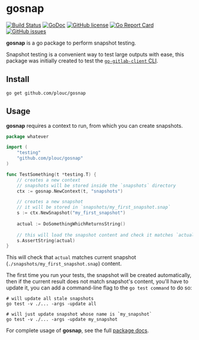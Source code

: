 # gosnap

[![Build Status](https://travis-ci.org/plouc/gosnap.png?branch=master)](https://travis-ci.org/plouc/gosnap)
[![GoDoc](https://godoc.org/github.com/plouc/gosnap?status.svg)](https://godoc.org/github.com/plouc/gosnap)
[![GitHub license](https://img.shields.io/github/license/plouc/gosnap.svg)](https://github.com/plouc/gosnap/blob/master/LICENSE)
[![Go Report Card](https://goreportcard.com/badge/github.com/plouc/gosnap)](https://goreportcard.com/report/github.com/plouc/gosnap)
[![GitHub issues](https://img.shields.io/github/issues/plouc/gosnap.svg)](https://github.com/plouc/gosnap/issues)

**gosnap** is a go package to perform snapshot testing.

Snapshot testing is a convenient way to test large outputs with ease,
this package was initially created to test the [`go-gitlab-client` CLI](https://github.com/plouc/go-gitlab-client).

## Install

```
go get github.com/plouc/gosnap
```

## Usage

**gosnap** requires a context to run, from which you can create snapshots.

````go
package whatever

import (
    "testing"
    "github.com/plouc/gosnap"
)

func TestSomething(t *testing.T) {
    // creates a new context
    // snapshots will be stored inside the `snapshots` directory
    ctx := gosnap.NewContext(t, "snapshots")

    // creates a new snapshot
    // it will be stored in `snapshots/my_first_snapshot.snap`
    s := ctx.NewSnapshot("my_first_snapshot")
    
    actual := DoSomethingWhichReturnsString()
    
    // this will load the snapshot content and check it matches `actual`
    s.AssertString(actual)
}
````

This will check that `actual` matches current snapshot (`./snapshots/my_first_snapshot.snap`) content.

The first time you run your tests, the snapshot will be created automatically,
then if the current result does not match snapshot's content, you'll have to
update it, you can add a command-line flag to the `go test command` to do so:

```
# will update all stale snapshots
go test -v ./... -args -update all

# will just update snapshot whose name is `my_snapshot`
go test -v ./... -args -update my_snapshot
```

For complete usage of **gosnap**, see the full [package docs](https://godoc.org/github.com/plouc/gosnap).
